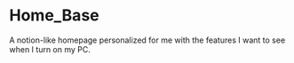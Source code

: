 # Home_Base
A notion-like homepage personalized for me with the features I want to see when I turn on my PC.
